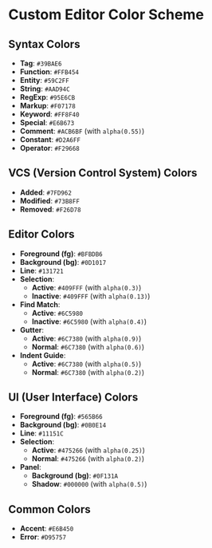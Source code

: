 # Custom Editor Color Scheme

## Syntax Colors
- **Tag**: `#39BAE6`
- **Function**: `#FFB454`
- **Entity**: `#59C2FF`
- **String**: `#AAD94C`
- **RegExp**: `#95E6CB`
- **Markup**: `#F07178`
- **Keyword**: `#FF8F40`
- **Special**: `#E6B673`
- **Comment**: `#ACB6BF` (with `alpha(0.55)`)
- **Constant**: `#D2A6FF`
- **Operator**: `#F29668`

## VCS (Version Control System) Colors
- **Added**: `#7FD962`
- **Modified**: `#73B8FF`
- **Removed**: `#F26D78`

## Editor Colors
- **Foreground (fg)**: `#BFBDB6`
- **Background (bg)**: `#0D1017`
- **Line**: `#131721`
- **Selection**:
  - **Active**: `#409FFF` (with `alpha(0.3)`)
  - **Inactive**: `#409FFF` (with `alpha(0.13)`)
- **Find Match**:
  - **Active**: `#6C5980`
  - **Inactive**: `#6C5980` (with `alpha(0.4)`)
- **Gutter**:
  - **Active**: `#6C7380` (with `alpha(0.9)`)
  - **Normal**: `#6C7380` (with `alpha(0.6)`)
- **Indent Guide**:
  - **Active**: `#6C7380` (with `alpha(0.5)`)
  - **Normal**: `#6C7380` (with `alpha(0.2)`)

## UI (User Interface) Colors
- **Foreground (fg)**: `#565B66`
- **Background (bg)**: `#0B0E14`
- **Line**: `#11151C`
- **Selection**:
  - **Active**: `#475266` (with `alpha(0.25)`)
  - **Normal**: `#475266` (with `alpha(0.2)`)
- **Panel**:
  - **Background (bg)**: `#0F131A`
  - **Shadow**: `#000000` (with `alpha(0.5)`)

## Common Colors
- **Accent**: `#E6B450`
- **Error**: `#D95757`

